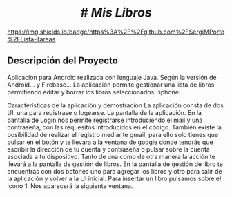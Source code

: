 <h1 align="center"><em> # Mis Libros </em> </h1>

https://img.shields.io/badge/https%3A%2F%2Fgithub.com%2FSergiMPorto%2FLista-Tareas

<h2>Descripción del Proyecto</h2>
Aplicación para Android realizada con lenguaje Java. Según la versión de Android... y Firebase...
La aplicación permite gestionar una lista de libros permitiendo editar y borrar los libros seleccionados. :iphone:

Características de la aplicación y demostración
La aplicación consta de dos UI, una para registrase o logearse. La pantalla de la aplicación. 
En la pantalla de Login nos permite registrarse introduciendo el mail y una contraseña, con las requesitos introducidos en el código. 
También existe la posibilidad de realizar el registro mediante gmail, para ello solo tienes que pulsar en el botón y te llevara a la ventana de google donde tendrás que escribir la dirección de tu cuenta y contraseña o pulsar sobre la cuenta asociada a tu dispositivo. 
Tanto de una como de otra manera la acción te llevará a la pantalla  de gestión de libros.
En la pantalla de gestión de libro te encuentras con dos botones uno para agregar los libros y otro para salir de la aplicación y volver a la UI inicial.
Para insertar un libro pulsamos sobre el icono 1. Nos aparecerá la siguiente ventana. 
